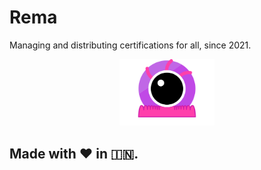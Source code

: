 # Rema
Managing and distributing certifications for all, since 2021.

<div align="center">
	<img width="30%" src='./logo.svg' />
</div>

## Made with ❤️ in 🇮🇳.